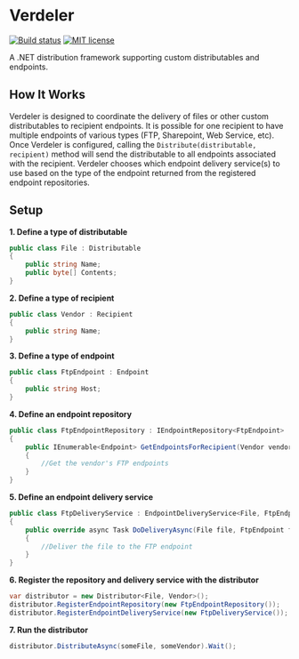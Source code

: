 # Verdeler

[![Build status](https://ci.appveyor.com/api/projects/status/bc2sduxl2rjwehyo?svg=true)](https://ci.appveyor.com/project/justinjstark/verdeler) [![MIT license](https://img.shields.io/github/license/justinjstark/verdeler.svg)](https://img.shields.io/github/license/justinjstark/verdeler.svg)

A .NET distribution framework supporting custom distributables and endpoints.

## How It Works

Verdeler is designed to coordinate the delivery of files or other custom distributables to recipient endpoints. It is possible for one recipient to have multiple endpoints of various types (FTP, Sharepoint, Web Service, etc). Once Verdeler is configured, calling the `Distribute(distributable, recipient)` method will send the distributable to all endpoints associated with the recipient. Verdeler chooses which endpoint delivery service(s) to use based on the type of the endpoint returned from the registered endpoint repositories.

## Setup

**1. Define a type of distributable**

```C#
public class File : Distributable
{
    public string Name;
    public byte[] Contents;
}
```

**2. Define a type of recipient**

```C#
public class Vendor : Recipient
{
    public string Name;
}
```

**3. Define a type of endpoint**

```C#
public class FtpEndpoint : Endpoint
{
    public string Host;
}
```

**4. Define an endpoint repository**

```C#
public class FtpEndpointRepository : IEndpointRepository<FtpEndpoint>
{
    public IEnumerable<Endpoint> GetEndpointsForRecipient(Vendor vendor)
    {
        //Get the vendor's FTP endpoints
    }
}
```

**5. Define an endpoint delivery service**

```C#
public class FtpDeliveryService : EndpointDeliveryService<File, FtpEndpoint>
{
    public override async Task DoDeliveryAsync(File file, FtpEndpoint ftpEndpoint)
    {
        //Deliver the file to the FTP endpoint
    }
}
```

**6. Register the repository and delivery service with the distributor**

```C#
var distributor = new Distributor<File, Vendor>();
distributor.RegisterEndpointRepository(new FtpEndpointRepository());
distributor.RegisterEndpointDeliveryService(new FtpDeliveryService());
```

**7. Run the distributor**

```C#
distributor.DistributeAsync(someFile, someVendor).Wait();
```
